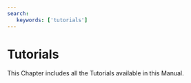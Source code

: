 ```yaml
---
search:
   keywords: ['tutorials']
---
```

 
 # Tutorials
 
 This Chapter includes all the Tutorials available in this Manual.
 